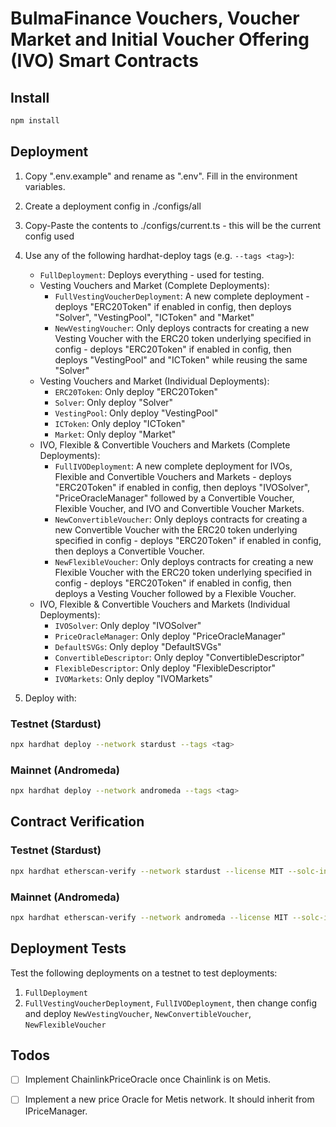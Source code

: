 # BulmaFinance Vouchers, Voucher Market and Initial Voucher Offering (IVO) Smart Contracts
## Install

```bash
npm install
```

## Deployment
1. Copy ".env.example" and rename as ".env". Fill in the environment variables. 
2. Create a deployment config in ./configs/all
3. Copy-Paste the contents to ./configs/current.ts - this will be the current config used
4. Use any of the following hardhat-deploy tags (e.g. ```--tags <tag>```):
    - ```FullDeployment```: Deploys everything - used for testing.
    - Vesting Vouchers and Market (Complete Deployments):
        - ```FullVestingVoucherDeployment```: A new complete deployment - deploys "ERC20Token" if enabled in config, then deploys "Solver", "VestingPool", "ICToken" and "Market"
        - ```NewVestingVoucher```: Only deploys contracts for creating a new Vesting Voucher with the ERC20 token underlying specified in config - deploys "ERC20Token" if enabled in config, then deploys "VestingPool" and "ICToken" while reusing the same "Solver"
    - Vesting Vouchers and Market (Individual Deployments):
        - ```ERC20Token```: Only deploy "ERC20Token"
        - ```Solver```: Only deploy "Solver"
        - ```VestingPool```: Only deploy "VestingPool" 
        - ```ICToken```: Only deploy "ICToken" 
        - ```Market```: Only deploy "Market"
    - IVO, Flexible & Convertible Vouchers and Markets (Complete Deployments):
        - ```FullIVODeployment```: A new complete deployment for IVOs, Flexible and Convertible Vouchers and Markets - deploys "ERC20Token" if enabled in config, then deploys "IVOSolver", "PriceOracleManager" followed by a Convertible Voucher, Flexible Voucher, and IVO and Convertible Voucher Markets.
        - ```NewConvertibleVoucher```: Only deploys contracts for creating a new Convertible Voucher with the ERC20 token underlying specified in config - deploys "ERC20Token" if enabled in config, then deploys a Convertible Voucher.
        - ```NewFlexibleVoucher```: Only deploys contracts for creating a new Flexible Voucher with the ERC20 token underlying specified in config - deploys "ERC20Token" if enabled in config, then deploys a Vesting Voucher followed by a Flexible Voucher.
    - IVO, Flexible & Convertible Vouchers and Markets (Individual Deployments):
        - ```IVOSolver```: Only deploy "IVOSolver"
        - ```PriceOracleManager```: Only deploy "PriceOracleManager"
        - ```DefaultSVGs```: Only deploy "DefaultSVGs" 
        - ```ConvertibleDescriptor```: Only deploy "ConvertibleDescriptor" 
        - ```FlexibleDescriptor```: Only deploy "FlexibleDescriptor"
        - ```IVOMarkets```: Only deploy "IVOMarkets"

4. Deploy with: 
### Testnet (Stardust)
```bash
npx hardhat deploy --network stardust --tags <tag>
```

### Mainnet (Andromeda)
```bash
npx hardhat deploy --network andromeda --tags <tag>
```

## Contract Verification
### Testnet (Stardust)
```bash
npx hardhat etherscan-verify --network stardust --license MIT --solc-input --sleep
```

### Mainnet (Andromeda)
```bash
npx hardhat etherscan-verify --network andromeda --license MIT --solc-input --sleep
```

## Deployment Tests
Test the following deployments on a testnet to test deployments:

1. ```FullDeployment```
2. ```FullVestingVoucherDeployment```, ```FullIVODeployment```, then change config and deploy ```NewVestingVoucher```, ```NewConvertibleVoucher```, ```NewFlexibleVoucher```

## Todos
- [ ] Implement ChainlinkPriceOracle once Chainlink is on Metis.
- [ ] Implement a new price Oracle for Metis network. It should inherit from IPriceManager.

